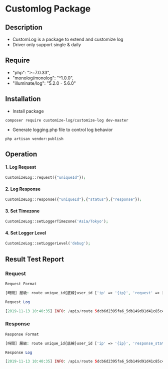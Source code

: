 # Customlog Package
## Description
* CustomLog is a package to extend and customize log
* Driver only support single & daily

## Require
* "php": ">=7.0.33",
* "monolog/monolog": "^1.0.0",
* "illuminate/log": "5.2.0 - 5.6.0"

## Installation
* Install package
```
composer require customize-log/customize-log dev-master
```
* Generate logging.php file to control log behavior
```
php artisan vendor:publish
```
## Operation
#### 1. Log Request
```php
CustomizeLog::request({"uniqueId"});
```
#### 2. Log Response
```php
CustomizeLog::response({"uniqueId"},{"status"},{"response"});
```
#### 3. Set Timezone
```php
CustomizeLog::setLoggerTimezone('Asia/Tokyo');
```
#### 4. Set Logger Level
```php
CustomizeLog::setLoggerLevel('debug');
```

## Result Test Report 
### Request
```php
Request Format 

[時間] 層級: route unique_id{底線}user_id ['ip' => '{ip}', 'request' => []] 
```
```php
Request Log 

[2019-11-13 10:40:35] INFO: /apis/route 5dcb6d2395fa6_5db149d91d41c85c4120e084 {"ip":"x.x.x.x","request":[]}
```
### Response
```php
Response Format 

[時間] 層級: route unique_id{底線}user_id ['ip' => '{ip}', 'response_status' => '{true/false}', 'response' => []]
```
```php
Response Log 

[2019-11-13 10:40:35] INFO: /apis/route 5dcb6d2395fa6_5db149d91d41c85c4120e084 {"ip":"x.x.x.x","status":true,"response":"{\"success\":true,\"retval\":{\"find\":1498459400,\"area\":1531276514,\"bikeTire\":1531276515,\"store\":1573585242,\"bikeBrand\":1531276514,\"iColorArea\":1493777191,\"disablePowerSavingHelp\":1493272324},\"message\":\"success\"}"}
```